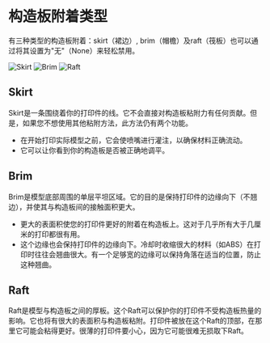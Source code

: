 构造板附着类型
====
有三种类型的构造板附着：skirt（裙边）, brim（帽檐）及raft（筏板）也可以通过将其设置为"无"（None）来轻松禁用。

<!--screenshot {
"image_path": "adhesion_type_skirt.png",
"models": [
{
"script": "stamp.scad",
"transformation": ["scale(0.5)"]
}
],
"camera_position": [0, 128, 53],
"settings": {"adhesion_type": "skirt"},
"colours": 64
}-->
<!--screenshot {
"image_path": "adhesion_type_brim.png",
"models": [
{
"script": "stamp.scad",
"transformation": ["scale(0.5)"]
}
],
"camera_position": [0, 128, 53],
"settings": {"adhesion_type": "brim"},
"colours": 64
}-->
<!--screenshot {
"image_path": "adhesion_type_raft.png",
"models": [
{
"script": "stamp.scad",
"transformation": ["scale(0.5)"]
}
],
"camera_position": [0, 128, 53],
"settings": {"adhesion_type": "raft"},
"colours": 64
}-->
![Skirt](../images/adhesion_type_skirt.png)
![Brim](../images/adhesion_type_brim.png)
![Raft](../images/adhesion_type_raft.png)

Skirt
----
Skirt是一条围绕着你的打印件的线。它不会直接对构造板粘附力有任何贡献。但是，如果您不想使用其他粘附方法，此方法仍有两个功能。
* 在开始打印实际模型之前，它会使喷嘴进行灌注，以确保材料正确流动。
* 它可以让你看到你的构造板是否被正确地调平。

Brim
----
Brim是模型底部周围的单层平坦区域。它的目的是保持打印件的边缘向下（不翘边），并使其与构造板间的接触面积更大。
* 更大的表面积使您的打印件更好的附着在构造板上。这对于几乎所有大于几厘米的打印都很有用。
* 这个边缘也会保持打印件的边缘向下。冷却时收缩很大的材料（如ABS）在打印时往往会翘曲很大。有一个足够宽的边缘可以保持角落在适当的位置，防止这种翘曲。

Raft
----
Raft是模型与构造板之间的厚板。这个Raft可以保护你的打印件不受构造板热量的影响。它也将有很大的表面积与构造板粘附。打印件被放在这个Raft的顶部，在那里它可能会粘得更好。很薄的打印件要小心，因为它可能很难无损取下Raft。
